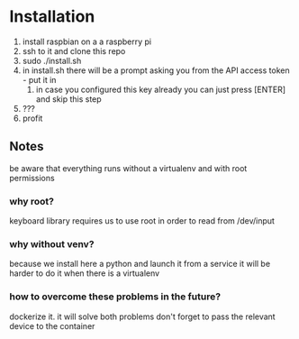 # Installation

1. install raspbian on a a raspberry pi
1. ssh to it and clone this repo
1. sudo ./install.sh
1. in install.sh there will be a prompt asking you from the API access token - put it in
    1. in case you configured this key already you can just press [ENTER] and skip this step
1. ???
1. profit

## Notes
be aware that everything runs without a virtualenv and with root permissions
### why root?
keyboard library requires us to use root in order to read from /dev/input

### why without venv?
because we install here a python and launch it from a service it will be harder to do it when there is a virtualenv

### how to overcome these problems in the future?
dockerize it. it will solve both problems
don't forget to pass the relevant device to the container